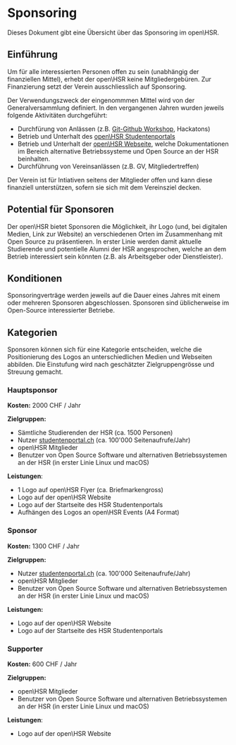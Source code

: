# Sponsoring

Dieses Dokument gibt eine Übersicht über das Sponsoring im open\HSR.

## Einführung

Um für alle interessierten Personen offen zu sein (unabhängig der finanziellen Mittel), erhebt der open\HSR keine Mitgliedergebüren.
Zur Finanzierung setzt der Verein ausschliesslich auf Sponsoring.

Der Verwendungszweck der eingenommmen Mittel wird von der Generalversammlung definiert.
In den vergangenen Jahren wurden jeweils folgende Aktivitäten durchgeführt:


- Durchfürung von Anlässen (z.B. [Git-Github Workshop](https://github.com/openhsr/git-github-workshop), Hackatons) 
- Betrieb und Unterhalt des [open\HSR Studentenportals](https://studentenportal.ch/)
- Betrieb und Unterhalt der [open\HSR Webseite](https://www.openhsr.ch/), welche Dokumentationen im Bereich alternative Betriebssysteme und Open Source an der HSR beinhalten.
- Durchführung von Vereinsanlässen (z.B. GV, Mitgliedertreffen)

Der Verein ist für Intiativen seitens der Mitglieder offen und kann diese finanziell unterstützen, sofern sie sich mit dem Vereinsziel decken.

## Potential für Sponsoren

Der open\HSR bietet Sponsoren die Möglichkeit, ihr Logo (und, bei digitalen Medien, Link zur Website) an verschiedenen Orten im Zusammenhang mit Open Source zu präsentieren.
In erster Linie werden damit aktuelle Studierende und potentielle Alumni der HSR angesprochen, welche an dem Betrieb interessiert sein könnten (z.B. als Arbeitsgeber oder Dienstleister).


## Konditionen
Sponsoringverträge werden jeweils auf die Dauer eines Jahres mit einem oder mehreren Sponsoren abgeschlossen. Sponsoren sind üblicherweise im Open-Source interessierter Betriebe.

## Kategorien

Sponsoren können sich für eine Kategorie entscheiden, welche die Positionierung des Logos an unterschiedlichen Medien und Webseiten abbilden.
Die Einstufung wird nach geschätzter Zielgruppengrösse und Streuung gemacht.

### Hauptsponsor

**Kosten:** 2000 CHF / Jahr

**Zielgruppen:**
- Sämtliche Studierenden der HSR (ca. 1500 Personen)
- Nutzer [studentenportal.ch](https://studentenportal.ch) (ca. 100'000 Seitenaufrufe/Jahr)
- open\HSR Mitglieder
- Benutzer von Open Source Software und alternativen Betriebssystemen an der HSR (in erster Linie Linux und macOS)

**Leistungen**:
- 1 Logo auf open\HSR Flyer (ca. Briefmarkengross)
- Logo auf der open\HSR Website
- Logo auf der Startseite des HSR Studentenportals
- Aufhängen des Logos an open\HSR Events (A4 Format)


### Sponsor

**Kosten:** 1300 CHF / Jahr

**Zielgruppen:**
- Nutzer [studentenportal.ch](https://studentenportal.ch) (ca. 100'000 Seitenaufrufe/Jahr)
- open\HSR Mitglieder
- Benutzer von Open Source Software und alternativen Betriebssystemen an der HSR (in erster Linie Linux und macOS)

**Leistungen:**
- Logo auf der open\HSR Website
- Logo auf der Startseite des HSR Studentenportals

### Supporter

**Kosten:** 600 CHF / Jahr

**Zielgruppen:**
- open\HSR Mitglieder
- Benutzer von Open Source Software und alternativen Betriebssystemen an der HSR (in erster Linie Linux und macOS)

**Leistungen**: 
- Logo auf der open\HSR Website
